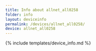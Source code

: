 ```yaml
---
title: Info about allnet_all0258
folder: info
layout: deviceinfo
permalink: /devices/allnet_all0258/
device: allnet_all0258
---
```

{% include templates/device_info.md %}
